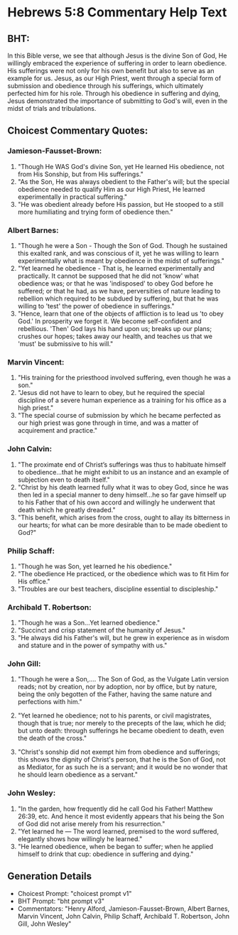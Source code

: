 # Hebrews 5:8 Commentary Help Text

## BHT:
In this Bible verse, we see that although Jesus is the divine Son of God, He willingly embraced the experience of suffering in order to learn obedience. His sufferings were not only for his own benefit but also to serve as an example for us. Jesus, as our High Priest, went through a special form of submission and obedience through his sufferings, which ultimately perfected him for his role. Through his obedience in suffering and dying, Jesus demonstrated the importance of submitting to God's will, even in the midst of trials and tribulations.

## Choicest Commentary Quotes:
### Jamieson-Fausset-Brown:
1. "Though He WAS God's divine Son, yet He learned His obedience, not from His Sonship, but from His sufferings."
2. "As the Son, He was always obedient to the Father's will; but the special obedience needed to qualify Him as our High Priest, He learned experimentally in practical suffering."
3. "He was obedient already before His passion, but He stooped to a still more humiliating and trying form of obedience then."

### Albert Barnes:
1. "Though he were a Son - Though the Son of God. Though he sustained this exalted rank, and was conscious of it, yet he was willing to learn experimentally what is meant by obedience in the midst of sufferings."
2. "Yet learned he obedience - That is, he learned experimentally and practically. It cannot be supposed that he did not 'know' what obedience was; or that he was 'indisposed' to obey God before he suffered; or that he had, as we have, perversities of nature leading to rebellion which required to be subdued by suffering, but that he was willing to 'test' the power of obedience in sufferings."
3. "Hence, learn that one of the objects of affliction is to lead us 'to obey God.' In prosperity we forget it. We become self-confident and rebellious. 'Then' God lays his hand upon us; breaks up our plans; crushes our hopes; takes away our health, and teaches us that we 'must' be submissive to his will."

### Marvin Vincent:
1. "His training for the priesthood involved suffering, even though he was a son."
2. "Jesus did not have to learn to obey, but he required the special discipline of a severe human experience as a training for his office as a high priest."
3. "The special course of submission by which he became perfected as our high priest was gone through in time, and was a matter of acquirement and practice."

### John Calvin:
1. "The proximate end of Christ’s sufferings was thus to habituate himself to obedience...that he might exhibit to us an instance and an example of subjection even to death itself."
2. "Christ by his death learned fully what it was to obey God, since he was then led in a special manner to deny himself...he so far gave himself up to his Father that of his own accord and willingly he underwent that death which he greatly dreaded."
3. "This benefit, which arises from the cross, ought to allay its bitterness in our hearts; for what can be more desirable than to be made obedient to God?"

### Philip Schaff:
1. "Though he was Son, yet learned he his obedience." 
2. "The obedience He practiced, or the obedience which was to fit Him for His office."
3. "Troubles are our best teachers, discipline essential to discipleship."

### Archibald T. Robertson:
1. "Though he was a Son...Yet learned obedience." 
2. "Succinct and crisp statement of the humanity of Jesus."
3. "He always did his Father's will, but he grew in experience as in wisdom and stature and in the power of sympathy with us."

### John Gill:
1. "Though he were a Son,.... The Son of God, as the Vulgate Latin version reads; not by creation, nor by adoption, nor by office, but by nature, being the only begotten of the Father, having the same nature and perfections with him."

2. "Yet learned he obedience; not to his parents, or civil magistrates, though that is true; nor merely to the precepts of the law, which he did; but unto death: through sufferings he became obedient to death, even the death of the cross."

3. "Christ's sonship did not exempt him from obedience and sufferings; this shows the dignity of Christ's person, that he is the Son of God, not as Mediator, for as such he is a servant; and it would be no wonder that he should learn obedience as a servant."

### John Wesley:
1. "In the garden, how frequently did he call God his Father! Matthew 26:39, etc. And hence it most evidently appears that his being the Son of God did not arise merely from his resurrection."
2. "Yet learned he — The word learned, premised to the word suffered, elegantly shows how willingly he learned."
3. "He learned obedience, when be began to suffer; when he applied himself to drink that cup: obedience in suffering and dying."


## Generation Details
- Choicest Prompt: "choicest prompt v1"
- BHT Prompt: "bht prompt v3"
- Commentators: "Henry Alford, Jamieson-Fausset-Brown, Albert Barnes, Marvin Vincent, John Calvin, Philip Schaff, Archibald T. Robertson, John Gill, John Wesley"
